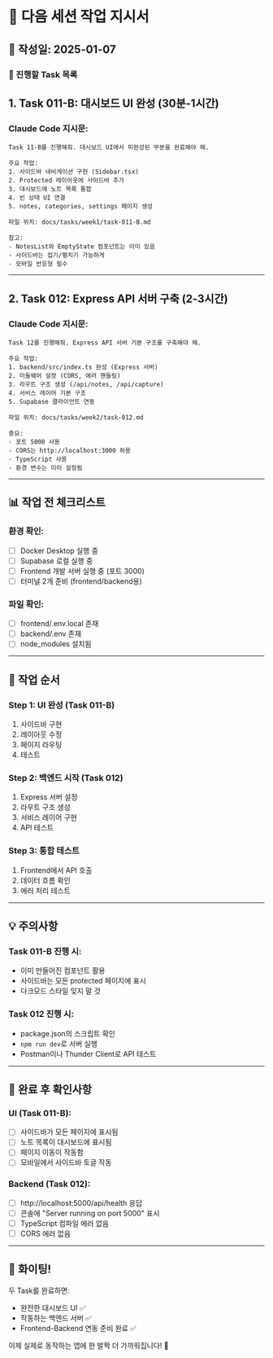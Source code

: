 # 🚀 다음 세션 작업 지시서

## 📅 작성일: 2025-01-07

### 🎯 진행할 Task 목록

## 1. Task 011-B: 대시보드 UI 완성 (30분-1시간)

### Claude Code 지시문:
```
Task 11-B를 진행해줘. 대시보드 UI에서 미완성된 부분을 완료해야 해.

주요 작업:
1. 사이드바 네비게이션 구현 (Sidebar.tsx)
2. Protected 레이아웃에 사이드바 추가
3. 대시보드에 노트 목록 통합
4. 빈 상태 UI 연결
5. notes, categories, settings 페이지 생성

파일 위치: docs/tasks/week1/task-011-B.md

참고:
- NotesList와 EmptyState 컴포넌트는 이미 있음
- 사이드바는 접기/펼치기 가능하게
- 모바일 반응형 필수
```

---

## 2. Task 012: Express API 서버 구축 (2-3시간)

### Claude Code 지시문:
```
Task 12를 진행해줘. Express API 서버 기본 구조를 구축해야 해.

주요 작업:
1. backend/src/index.ts 완성 (Express 서버)
2. 미들웨어 설정 (CORS, 에러 핸들링)
3. 라우트 구조 생성 (/api/notes, /api/capture)
4. 서비스 레이어 기본 구조
5. Supabase 클라이언트 연동

파일 위치: docs/tasks/week2/task-012.md

중요:
- 포트 5000 사용
- CORS는 http://localhost:3000 허용
- TypeScript 사용
- 환경 변수는 이미 설정됨
```

---

## 📊 작업 전 체크리스트

### 환경 확인:
- [ ] Docker Desktop 실행 중
- [ ] Supabase 로컬 실행 중
- [ ] Frontend 개발 서버 실행 중 (포트 3000)
- [ ] 터미널 2개 준비 (frontend/backend용)

### 파일 확인:
- [ ] frontend/.env.local 존재
- [ ] backend/.env 존재
- [ ] node_modules 설치됨

---

## 🔄 작업 순서

### Step 1: UI 완성 (Task 011-B)
1. 사이드바 구현
2. 레이아웃 수정
3. 페이지 라우팅
4. 테스트

### Step 2: 백엔드 시작 (Task 012)
1. Express 서버 설정
2. 라우트 구조 생성
3. 서비스 레이어 구현
4. API 테스트

### Step 3: 통합 테스트
1. Frontend에서 API 호출
2. 데이터 흐름 확인
3. 에러 처리 테스트

---

## 💡 주의사항

### Task 011-B 진행 시:
- 이미 만들어진 컴포넌트 활용
- 사이드바는 모든 protected 페이지에 표시
- 다크모드 스타일 잊지 말 것

### Task 012 진행 시:
- package.json의 스크립트 확인
- `npm run dev`로 서버 실행
- Postman이나 Thunder Client로 API 테스트

---

## 📝 완료 후 확인사항

### UI (Task 011-B):
- [ ] 사이드바가 모든 페이지에 표시됨
- [ ] 노트 목록이 대시보드에 표시됨
- [ ] 페이지 이동이 작동함
- [ ] 모바일에서 사이드바 토글 작동

### Backend (Task 012):
- [ ] http://localhost:5000/api/health 응답
- [ ] 콘솔에 "Server running on port 5000" 표시
- [ ] TypeScript 컴파일 에러 없음
- [ ] CORS 에러 없음

---

## 🎉 화이팅!

두 Task를 완료하면:
- 완전한 대시보드 UI ✅
- 작동하는 백엔드 서버 ✅
- Frontend-Backend 연동 준비 완료 ✅

이제 실제로 동작하는 앱에 한 발짝 더 가까워집니다! 💪
